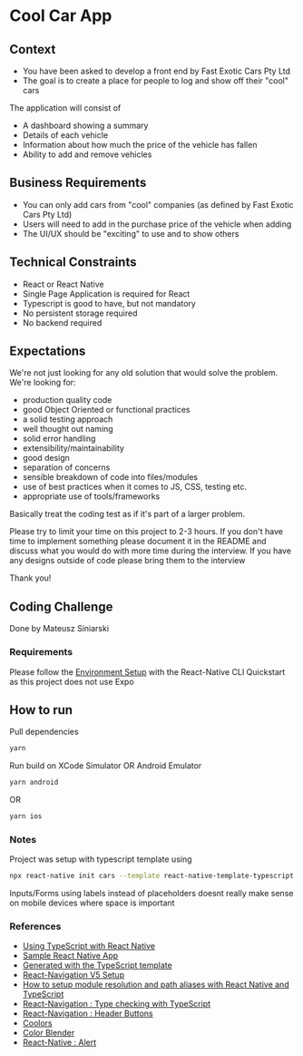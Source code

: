# Cool Car App

## Context

- You have been asked to develop a front end by Fast Exotic Cars Pty Ltd
- The goal is to create a place for people to log and show off their "cool" cars

The application will consist of

- A dashboard showing a summary
- Details of each vehicle
- Information about how much the price of the vehicle has fallen
- Ability to add and remove vehicles

## Business Requirements

- You can only add cars from "cool" companies (as defined by Fast Exotic Cars Pty Ltd)
- Users will need to add in the purchase price of the vehicle when adding
- The UI/UX should be "exciting" to use and to show others

## Technical Constraints

- React or React Native
- Single Page Application is required for React
- Typescript is good to have, but not mandatory
- No persistent storage required
- No backend required

## Expectations

We're not just looking for any old solution that would solve the problem. We're looking for:

- production quality code
- good Object Oriented or functional practices
- a solid testing approach
- well thought out naming
- solid error handling
- extensibility/maintainability
- good design
- separation of concerns
- sensible breakdown of code into files/modules
- use of best practices when it comes to JS, CSS, testing etc.
- appropriate use of tools/frameworks

Basically treat the coding test as if it's part of a larger problem.

Please try to limit your time on this project to 2-3 hours.
If you don't have time to implement something please document it in the README and discuss what you would do with more time during the interview.
If you have any designs outside of code please bring them to the interview

Thank you!

## Coding Challenge

Done by Mateusz Siniarski

### Requirements

Please follow the [Environment Setup](https://reactnative.dev/docs/environment-setup) with the React-Native CLI Quickstart as this project does not use Expo

## How to run

Pull dependencies

```bash
yarn
```

Run build on XCode Simulator OR Android Emulator

```bash
yarn android
```

OR

```bash
yarn ios
```

### Notes

Project was setup with typescript template using

```bash
npx react-native init cars --template react-native-template-typescript
```

Inputs/Forms using labels instead of placeholders doesnt really make sense on mobile devices where space is important

### References

- [Using TypeScript with React Native](https://reactnative.dev/docs/typescript)
- [Sample React Native App](https://github.com/facebook/react-native)
- [Generated with the TypeScript template](https://github.com/react-native-community/react-native-template-typescript)
- [React-Navigation V5 Setup](https://reactnavigation.org/docs/getting-started)
- [How to setup module resolution and path aliases with React Native and TypeScript](https://medium.com/@aleksefo/how-to-setup-module-resolution-and-path-aliases-with-react-native-and-typescript-f4924669780a)
- [React-Navigation : Type checking with TypeScript](https://reactnavigation.org/docs/typescript)
- [React-Navigation : Header Buttons](https://reactnavigation.org/docs/header-buttons/)
- [Coolors](https://coolors.co)
- [Color Blender](https://meyerweb.com/eric/tools/color-blend/#:::hex)
- [React-Native : Alert](https://reactnative.dev/docs/alert)
